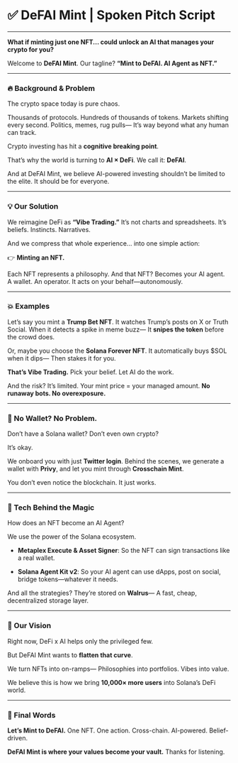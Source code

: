 # ✅ **DeFAI Mint | Spoken Pitch Script**

---

**What if minting just one NFT... could unlock an AI that manages your crypto for you?**

Welcome to **DeFAI Mint**.
Our tagline?
**“Mint to DeFAI. AI Agent as NFT.”**

---

### 🔥 Background & Problem

The crypto space today is pure chaos.

Thousands of protocols.
Hundreds of thousands of tokens.
Markets shifting every second.
Politics, memes, rug pulls—
It’s way beyond what any human can track.

Crypto investing has hit a **cognitive breaking point**.

That’s why the world is turning to **AI × DeFi**.
We call it: **DeFAI**.

And at DeFAI Mint, we believe AI-powered investing shouldn’t be limited to the elite.
It should be for everyone.

---

### 💡 Our Solution

We reimagine DeFi as **“Vibe Trading.”**
It’s not charts and spreadsheets.
It’s beliefs.
Instincts.
Narratives.

And we compress that whole experience... into one simple action:

👉 **Minting an NFT.**

Each NFT represents a philosophy.
And that NFT?
Becomes your AI agent.
A wallet.
An operator.
It acts on your behalf—autonomously.

---

### 💥 Examples

Let’s say you mint a **Trump Bet NFT**.
It watches Trump’s posts on X or Truth Social.
When it detects a spike in meme buzz—
It **snipes the token** before the crowd does.

Or, maybe you choose the **Solana Forever NFT**.
It automatically buys \$SOL when it dips—
Then stakes it for you.

**That’s Vibe Trading.**
Pick your belief.
Let AI do the work.

And the risk?
It’s limited.
Your mint price = your managed amount.
**No runaway bots. No overexposure.**

---

### 🚀 No Wallet? No Problem.

Don’t have a Solana wallet?
Don’t even own crypto?

It’s okay.

We onboard you with just **Twitter login**.
Behind the scenes, we generate a wallet with **Privy**,
and let you mint through **Crosschain Mint**.

You don’t even notice the blockchain.
It just works.

---

### 🧠 Tech Behind the Magic

How does an NFT become an AI Agent?

We use the power of the Solana ecosystem.

- **Metaplex Execute & Asset Signer**:
  So the NFT can sign transactions like a real wallet.

- **Solana Agent Kit v2**:
  So your AI agent can use dApps, post on social, bridge tokens—whatever it needs.

And all the strategies?
They’re stored on **Walrus**—
A fast, cheap, decentralized storage layer.

---

### 🎯 Our Vision

Right now, DeFi x AI helps only the privileged few.

But DeFAI Mint wants to **flatten that curve**.

We turn NFTs into on-ramps—
Philosophies into portfolios.
Vibes into value.

We believe this is how we bring **10,000× more users** into Solana’s DeFi world.

---

### 🎤 Final Words

**Let’s Mint to DeFAI.**
One NFT.
One action.
Cross-chain. AI-powered. Belief-driven.

**DeFAI Mint is where your values become your vault.**
Thanks for listening.
